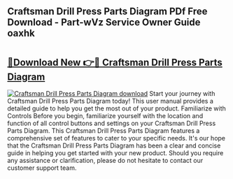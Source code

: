## Craftsman Drill Press Parts Diagram PDf Free Download - Part-wVz Service Owner Guide oaxhk

# <h2><a href="http://dftl1mn.blite.top/?on=Craftsman+Drill+Press+Parts+Diagram">🔗Download New 👉🔴 Craftsman Drill Press Parts Diagram</a></h2>

[![Craftsman Drill Press Parts Diagram download](https://i.imgur.com/lujVjoI.png)](http://dftl1mn.blite.top/?on=Craftsman+Drill+Press+Parts+Diagram)
Start your journey with Craftsman Drill Press Parts Diagram today! This user manual provides a detailed guide to help you get the most out of your product. Familiarize with Controls Before you begin, familiarize yourself with the location and function of all control buttons and settings on your Craftsman Drill Press Parts Diagram. This Craftsman Drill Press Parts Diagram features a comprehensive set of features to cater to your specific needs. It's our hope that the Craftsman Drill Press Parts Diagram has been a clear and concise guide in helping you get started with your new product. Should you require any assistance or clarification, please do not hesitate to contact our customer support team.
